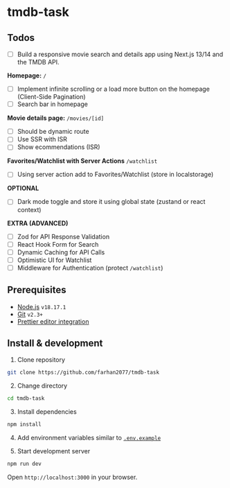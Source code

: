 # tmdb-task

## Todos

- [ ] Build a responsive movie search and details app using Next.js 13/14 and the TMDB API.

**Homepage:** `/`

- [ ] Implement infinite scrolling or a load more button on the homepage (Client-Side Pagination)
- [ ] Search bar in homepage

**Movie details page:** `/movies/[id]`

- [ ] Should be dynamic route
- [ ] Use SSR with ISR
- [ ] Show ecommendations (ISR)

**Favorites/Watchlist with Server Actions** `/watchlist`

- [ ] Using server action add to Favorites/Watchlist (store in localstorage)

**OPTIONAL**

- [ ] Dark mode toggle and store it using global state (zustand or react context)

**EXTRA (ADVANCED)**

- [ ] Zod for API Response Validation
- [ ] React Hook Form for Search
- [ ] Dynamic Caching for API Calls
- [ ] Optimistic UI for Watchlist
- [ ] Middleware for Authentication (protect `/watchlist`)

## Prerequisites

- [Node.js](https://nodejs.org/en/) `v18.17.1`
- [Git](https://git-scm.com/) `v2.3+`
- [Prettier editor integration](https://prettier.io/docs/en/editors.html)

## Install & development

1. Clone repository

```sh
git clone https://github.com/farhan2077/tmdb-task
```

2. Change directory

```sh
cd tmdb-task
```

3. Install dependencies

```sh
npm install
```

4. Add environment variables similar to [`.env.example`](https://github.com/farhan2077/tmdb-task/blob/main/.env.example)

5. Start development server

```sh
npm run dev
```

Open `http://localhost:3000` in your browser.
